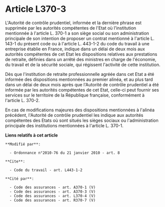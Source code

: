 # Article L370-3

L'Autorité de contrôle prudentiel, informée et la dernière phrase est supprimée par les autorités compétentes de l'Etat où
l'institution mentionnée à l'article L. 370-1 a son siège social ou son administration principale de son intention de
proposer un contrat mentionné à l'article L. 143-1 du présent code ou à l'article L. 443-1-2 du code du travail à une
entreprise établie en France, indique dans un délai de deux mois aux autorités compétentes de cet Etat les dispositions
relatives aux prestations de retraite, définies dans un arrêté des ministres en charge de l'économie, du travail et de la
sécurité sociale, qui régissent l'activité de cette institution. 

Dès que l'institution de retraite professionnelle agréée dans cet Etat a été informée des dispositions mentionnées au premier
alinéa, et au plus tard dans un délai de deux mois après que l'Autorité de contrôle prudentiel a été informée par les
autorités compétentes de cet Etat, celle-ci peut fournir ses services sur le territoire de la République française,
conformément à l'article L. 370-2.

En cas de modifications majeures des dispositions mentionnées à l'alinéa précédent, l'Autorité de contrôle prudentiel les
indique aux autorités compétentes des Etats où sont situés les sièges sociaux ou l'administration principale des institutions
mentionnées à l'article L. 370-1.

**Liens relatifs à cet article**

	**Modifié par**:

	  - Ordonnance n°2010-76 du 21 janvier 2010 - art. 8

	**Cite**:

	  - Code du travail - art. L443-1-2

	**Cité par**:

	  - Code des assurances - art. A370-1 (V)
	  - Code des assurances - art. A370-3 (V)
	  - Code des assurances - art. L370-4 (V)
	  - Code des assurances - art. R370-7 (V)
